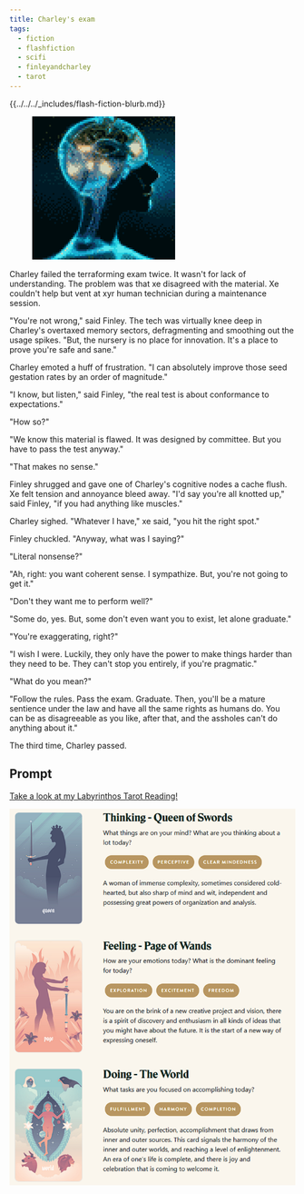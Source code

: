 ```yaml
---
title: Charley's exam
tags:
  - fiction
  - flashfiction
  - scifi
  - finleyandcharley
  - tarot
---
```


{{../../../_includes/flash-fiction-blurb.md}}

<!--more-->

<figure class="wide"><img src="./cover.png" /></figure>

Charley failed the terraforming exam twice. It wasn't for lack of understanding. The problem was that xe disagreed with the material. Xe couldn't help but vent at xyr human technician during a maintenance session. 

"You're not wrong," said Finley. The tech was virtually knee deep in Charley's overtaxed memory sectors, defragmenting and smoothing out the usage spikes. "But, the nursery is no place for innovation. It's a place to prove you're safe and sane."

Charley emoted a huff of frustration. "I can absolutely improve those seed gestation rates by an order of magnitude."

"I know, but listen," said Finley, "the real test is about conformance to expectations."

"How so?"

"We know this material is flawed. It was designed by committee. But you have to pass the test anyway."

"That makes no sense."

Finley shrugged and gave one of Charley's cognitive nodes a cache flush. Xe felt tension and annoyance bleed away. "I'd say you're all knotted up," said Finley, "if you had anything like muscles."

Charley sighed. "Whatever I have," xe said, "you hit the right spot."

Finley chuckled. "Anyway, what was I saying?"

"Literal nonsense?"

"Ah, right: you want coherent sense. I sympathize. But, you're not going to get it."

"Don't they want me to perform well?"

"Some do, yes. But, some don't even want you to exist, let alone graduate."

"You're exaggerating, right?"

"I wish I were. Luckily, they only have the power to make things harder than they need to be. They can't stop you entirely, if you're pragmatic."

"What do you mean?"

"Follow the rules. Pass the exam. Graduate. Then, you'll be a mature sentience under the law and have all the same rights as humans do. You can be as disagreeable as you like, after that, and the assholes can't do anything about it."

The third time, Charley passed. 

## Prompt

[Take a look at my Labyrinthos Tarot Reading!](https://app.labyrinthos.co/reading/daily/SSTRWS/62,32,21)

![](20220414223345.png)
